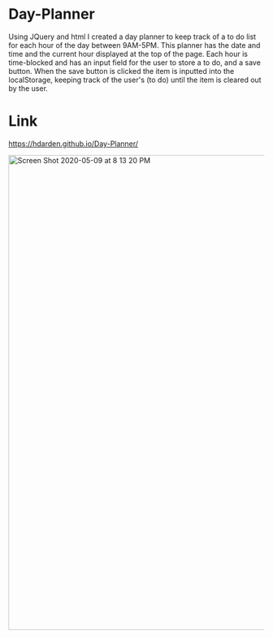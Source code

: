 # Day-Planner

Using JQuery and html I created a day planner to keep track of a to do list for each hour of the day between 9AM-5PM. This planner has the date and time and the current hour displayed at the top of the page. Each hour is time-blocked and has an input field for the user to store a to do, and a save button. When the save button is clicked the item is inputted into the localStorage, keeping track of the user's (to do) until the item is cleared out by the user. 


# Link
https://hdarden.github.io/Day-Planner/

<img width="936" alt="Screen Shot 2020-05-09 at 8 13 20 PM" src="https://user-images.githubusercontent.com/63661120/81488060-03eb6500-9232-11ea-8406-898f662937f7.png">
